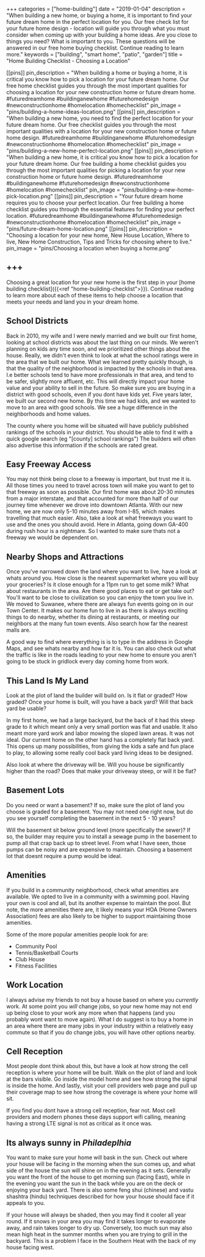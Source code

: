 +++
categories = ["home-building"]
date = "2019-01-04"
description = "When building a new home, or buying a home, it is important to find your future dream home in the perfect location for you. Our free check list for your future home design - location will guide you through what you must consider when coming up with your building a home ideas.  Are you close to things you need?  What is important to you.  These questions will be answered in our free home buying checklist.  Continue reading to learn more."
keywords = ["building", "smart home", "patio", "garden"]
title = "Home Building Checklist - Choosing a Location"

[[pins]]
pin_description = "When building a home or buying a home, it is critical you know how to pick a location for your future dream home.  Our free home checklist guides you through the most important qualities for choosing a location for your new construction home or future dream home. #futuredreamhome #buildinganewhome #futurehomedesign #newconstructionhome #homelocation #homechecklist"
pin_image = "pins/building-a-home-ideas-location.png"
[[pins]]
pin_description = "When building a new home, you need to find the perfect location for your future dream home.  Our free checklist guides you through the most important qualities with a location for your new construction home or future home design. #futuredreamhome #buildinganewhome #futurehomedesign #newconstructionhome #homelocation #homechecklist"
pin_image = "pins/building-a-new-home-perfect-location.png"
[[pins]]
pin_description = "When building a new home, it is critical you know how to pick a location for your future dream home.  Our free building a home checklist guides you through the most important qualities for picking a location for your new construction home or future home design. #futuredreamhome #buildinganewhome #futurehomedesign #newconstructionhome #homelocation #homechecklist"
pin_image = "pins/building-a-new-home-pick-location.png"
[[pins]]
pin_description = "Your future dream home requires you to choose your perfect location.  Our free building a home checklist guides you through the essential features for finding your perfect location. #futuredreamhome #buildinganewhome #futurehomedesign #newconstructionhome #homelocation #homechecklist"
pin_image = "pins/future-dream-home-location.png"
[[pins]]
pin_description = "Choosing a location for your new home, New House Location, Where to live, New Home Construction, Tips and Tricks for choosing where to live."
pin_image = "pins/Choosing a location when buying a home.png"

+++
---


Choosing a great location for your new home is the first step in your [home building checklist]({{<ref "home-building-checklist">}}).  Continue reading to learn more about each of these items to help choose a location that meets your needs and land you in your dream home.


School Districts
----------------

Back in 2010, my wife and I were newly married and we built our first home, looking at school districts was about the last thing on our minds.  We weren't planning on kids any time soon, and we prioritized other things about the house.  Really, we didn't even think to look at what the school ratings were in the area that we built our home.  What we learned pretty quickly though, is that the quality of the neighborhood is impacted by the schools in that area.  I.e better schools tend to have more professionals in that area, and tend to be safer, slightly more affluent, etc.  This will directly impact your home value and your ability to sell in the future.  So make sure you are buying in a district with good schools, even if you dont have kids yet.  Five years later, we built our second new home.  By this time we had kids, and we wanted to move to an area with good schools.  We see a huge difference in the neighborhoods and home values.

The county where you home will be situated will have publicly published rankings of the schools in your district. You should be able to find it with a quick google search (eg "[county] school rankings")  The builders will often also advertise this information if the schools are rated great.

Easy Freeway Access
-------------------

You may not think being close to a freeway is important, but trust me it is.  All those times you need to travel across town will make you want to get to that freeway as soon as possible.  Our first home was about 20-30 minutes from a major interstate, and that accounted for more than half of our journey time whenever we drove into downtown Atlanta.  With our new home, we are now only 5-10 minutes away from I-85, which makes travelling that much easier.  Also, take a look at what freeways you want to use and the ones you should avoid.  Here in Atlanta, going down GA-400 during rush hour is a nightmare.  So I wanted to make sure thats not a freeway we would be dependent on.

Nearby Shops and Attractions
----------------------------

Once you've narrowed down the land where you want to live, have a look at whats around you.  How close is the nearest supermarket where you will buy your groceries?  Is it close enough for a 11pm run to get some milk?  What about restaurants in the area.  Are there good places to eat or get take out?  You'll want to be close to civilization so you can enjoy the town you live in.  We moved to Suwanee, where there are always fun events going on in our Town Center. It makes our home fun to live in as there is always exciting things to do nearby, whether its dining at restaurants, or meeting our neighbors at the many fun town events.  Also search how far the nearest malls are.  

A good way to find where everything is is to type in the address in Google Maps, and see whats nearby and how far it is.  You can also check out what the traffic is like in the roads leading to your new home to ensure you aren't going to be stuck in gridlock every day coming home from work.

This Land Is My Land
--------------------

Look at the plot of land the builder will build on.  Is it flat or graded?  How graded?  Once your home is built, will you have a back yard?  Will that back yard be usable?

In my first home, we had a large backyard, but the back of it had this steep grade to it which meant only a very small portion was flat and usable.  It also meant more yard work and labor mowing the sloped lawn areas.  It was not ideal.  Our current home on the other hand has a completely flat back yard.  This opens up many possibilities, from giving the kids a safe and fun place to play, to allowing some really cool back yard living ideas to be designed.

Also look at where the driveway will be.  Will you house be significantly higher than the road?  Does that make your driveway steep, or will it be flat?  

Basement Lots
-------------

Do you need or want a basement?  If so, make sure the plot of land you choose is graded for a basement.  You may not need one right now, but do you see yourself completing the basement in the next 5 - 10 years?

Will the basement sit below ground level (more specifically the sewer)?  If so, the builder may require you to install a sewage pump in the basement to pump all that crap back up to street level.  From what I have seen, those pumps can be noisy and are expensive to maintain.  Choosing a basement lot that doesnt require a pump would be ideal.

Amenities
---------

If you build in a community neighborhood, check what amenities are available.  We opted to live in a community with a swimming pool.  Having your own is cool and all, but its another expense to maintain the pool.  But note, the more amenities there are, it likely means your HOA (Home Owners Association) fees are also likely to be higher to support maintaining those amenities.

Some of the more popular amenities people look for are:

- Community Pool
- Tennis/Basketball Courts
- Club House
- Fitness Facilities

Work Location
-------------

I always advise my friends to not buy a house based on where you _currently_ work.  At some point you _will_ change jobs, so your new home may not end up being close to your work any more when that happens (and you probably wont want to move again).  What I do suggest is to buy a home in an area where there are many jobs in your industry within a relatively easy commute so that if you do change jobs, you will have other options nearby.

Cell Reception
--------------

Most people dont think about this, but have a look at how strong the cell reception is where your home will be built.  Walk on the plot of land and look at the bars visible.  Go inside the model home and see how strong the signal is inside the home.  And lastly, visit your cell providers web page and pull up their coverage map to see how strong the coverage is where your home will sit.  

If you find you dont have a strong cell reception, fear not.  Most cell providers and modern phones these days support wifi calling, meaning having a strong LTE signal is not as critical as it once was.

Its always sunny in _Philadeplhia_
----------------------------------

You want to make sure your home will bask in the sun.  Check out where your house will be facing in the morning when the sun comes up, and what side of the house the sun will shine on in the evening as it sets.  Generally you want the front of the house to get morning sun (facing East), while in the evening you want the sun in the back while you are on the deck or enjoying your back yard.  There is also some feng shui (chinese) and vastu shashtra (hindu) techniques described for how your house should face if it appeals to you.

If your house will always be shaded, then you may find it cooler all year round.  If it snows in your area you may find it takes longer to evaporate away, and rain takes longer to dry up.  Conversely, too much sun may also mean high heat in the summer months when you are trying to grill in the backyard.  This is a problem I face in the Southern Heat with the back of my house facing west.